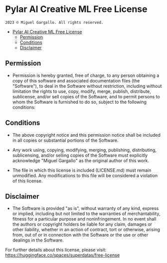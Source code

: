 # Pylar AI Creative ML Free License

    2023 © Miguel Gargallo. All rights reserved.

- [Pylar AI Creative ML Free License](#pylar-ai-creative-ml-free-license)
  - [Permission](#permission)
  - [Conditions](#conditions)
  - [Disclaimer](#disclaimer)

## Permission

 - Permission is hereby granted, free of charge, to any person obtaining a copy of this software and associated documentation files (the "Software"), to deal in the Software without restriction, including without limitation the rights to use, copy, modify, merge, publish, distribute, sublicense, and/or sell copies of the Software, and to permit persons to whom the Software is furnished to do so, subject to the following conditions:

## Conditions

 - The above copyright notice and this permission notice shall be included in all copies or substantial portions of the Software.

 - Any work using, copying, modifying, merging, publishing, distributing, sublicensing, and/or selling copies of the Software must explicitly acknowledge "Miguel Gargallo" as the original author of this work.

 - The file in which this license is included (LICENSE.md) must remain unmodified. Any modifications to this file will be considered a violation of this license.

## Disclaimer

 - The Software is provided "as is", without warranty of any kind, express or implied, including but not limited to the warranties of merchantability, fitness for a particular purpose and noninfringement. In no event shall the authors or copyright holders be liable for any claim, damages or other liability, whether in an action of contract, tort or otherwise, arising from, out of or in connection with the Software or the use or other dealings in the Software.

For further details about this license, please visit: https://huggingface.co/spaces/superdatas/free-license